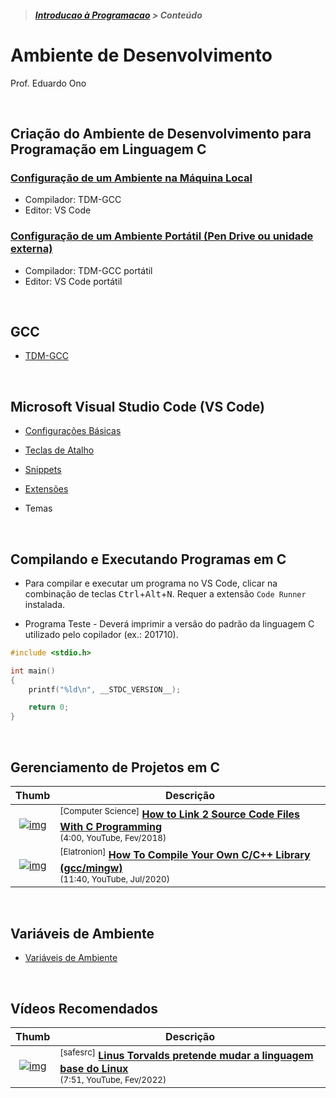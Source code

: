 > <h5><a href="https://github.com/eduardo-ono/Introducao-a-Programacao">Introducao à Programacao</a> > Conteúdo</h5>

# Ambiente de Desenvolvimento

Prof. Eduardo Ono

<br>

## Criação do Ambiente de Desenvolvimento para Programação em Linguagem C

### [Configuração de um Ambiente na Máquina Local](./local.md)

* Compilador: TDM-GCC
* Editor: VS Code

### [Configuração de um Ambiente Portátil (Pen Drive ou unidade externa)](./pen-drive.md)

* Compilador: TDM-GCC portátil
* Editor: VS Code portátil

<br>

## GCC

* [TDM-GCC](./gcc/README.md)

<br>

## Microsoft Visual Studio Code (VS Code)

* [Configurações Básicas](./vscode/settings.md)

* [Teclas de Atalho](https://code.visualstudio.com/shortcuts/keyboard-shortcuts-windows.pdf)

* [Snippets](./vscode/README.md#snippets)

* [Extensões](./vscode/extensoes.md)

* Temas

<br>

## Compilando e Executando Programas em C

* Para compilar e executar um programa no VS Code, clicar na combinação de teclas <kbd>Ctrl</kbd>+<kbd>Alt</kbd>+<kbd>N</kbd>. Requer a extensão `Code Runner` instalada.

* Programa Teste - Deverá imprimir a versão do padrão da linguagem C utilizado pelo copilador (ex.: 201710).

```c
#include <stdio.h>

int main()
{
    printf("%ld\n", __STDC_VERSION__);

    return 0;
}
```

<br>

## Gerenciamento de Projetos em C

| Thumb | Descrição |
| :-: | --- |
| [![img](https://img.youtube.com/vi/IUylyTdX_8A/default.jpg)](https://www.youtube.com/watch?v=IUylyTdX_8A) | <sup>[Computer Science]</sup> [__How to Link 2 Source Code Files With C Programming__](https://www.youtube.com/watch?v=IUylyTdX_8A)<br> <sub>(4:00, YouTube, Fev/2018)</sub>
| [![img](https://img.youtube.com/vi/m6RVY84_mQE/default.jpg)](https://www.youtube.com/watch?v=m6RVY84_mQE) | <sup>[Elatronion]</sup> [__How To Compile Your Own C/C++ Library (gcc/mingw)__](https://www.youtube.com/watch?v=m6RVY84_mQE)<br> <sub>(11:40, YouTube, Jul/2020)</sub>

<br>

## Variáveis de Ambiente

* [Variáveis de Ambiente](./variaveis-de-ambiente/README.md)

<br>

## Vídeos Recomendados

| Thumb | Descrição |
| :-: | --- |
| [![img](https://img.youtube.com/vi/6l0uq3rwM2o/default.jpg)](https://www.youtube.com/watch?v=6l0uq3rwM2o) | <sup>[safesrc]</sup> [__Linus Torvalds pretende mudar a linguagem base do Linux__](https://www.youtube.com/watch?v=6l0uq3rwM2o)<br><sub>(7:51, YouTube, Fev/2022)</sub>

